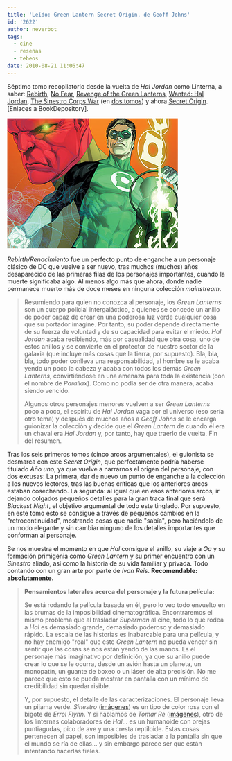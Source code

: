 ```yaml
---
title: 'Leído: Green Lantern Secret Origin, de Geoff Johns'
id: '2622'
author: neverbot
tags:
  - cine
  - reseñas
  - tebeos
date: 2010-08-21 11:06:47
---
```


Séptimo tomo recopilatorio desde la vuelta de _Hal Jordan_ como Linterna, a saber: [Rebirth](http://www.bookdepository.co.uk/book/9781848567658/Green-Lantern-Rebirth), [No Fear](http://www.bookdepository.co.uk/book/9781401210588/No-Fear), [Revenge of the Green Lanterns](http://www.bookdepository.co.uk/book/9781401209605/Revenge-of-the-Green-Lantern), [Wanted: Hal Jordan](http://www.bookdepository.co.uk/book/9781401215903/Wanted-Hal-Jordan), [The Sinestro Corps War](http://www.bookdepository.co.uk/book/9781845767839/Green-Lantern-Sinestro-Corps-War-v.-1) (en [dos tomos](http://www.bookdepository.co.uk/book/9781845768799/Green-Lantern-Sinestro-Corps-War-v.-2)) y ahora [Secret Origin](http://www.bookdepository.co.uk/book/9781848560727/Green-Lantern-Secret-Origin). \[Enlaces a BookDepository\].

![secret_origin.png](./leido-green-lantern-secret-origin-de-geoff-johns/secret_origin.png)

_Rebirth/Renacimiento_ fue un perfecto punto de enganche a un personaje clásico de DC que vuelve a ser nuevo, tras muchos (muchos) años desaparecido de las primeras filas de los personajes importantes, cuando la muerte significaba algo. Al menos algo más que ahora, donde nadie permanece muerto más de doce meses en ninguna colección _mainstream_.  

> Resumiendo para quien no conozca al personaje, los _Green Lanterns_ son un cuerpo policial intergaláctico, a quienes se concede un anillo de poder capaz de crear en una poderosa luz verde cualquier cosa que su portador imagine. Por tanto, su poder depende directamente de su fuerza de voluntad y de su capacidad para evitar el miedo. _Hal Jordan_ acaba recibiendo, más por casualidad que otra cosa, uno de estos anillos y se convierte en el protector de nuestro sector de la galaxia (que incluye más cosas que la tierra, por supuesto). Bla, bla, bla, todo poder conlleva una responsabilidad, al hombre se le acaba yendo un poco la cabeza y acaba con todos los demás _Green Lanterns_, convirtiéndose en una amenaza para toda la existencia (con el nombre de _Parallax_). Como no podía ser de otra manera, acaba siendo vencido.
> 
> Algunos otros personajes menores vuelven a ser _Green Lanterns_ poco a poco, el espíritu de _Hal Jordan_ vaga por el universo (eso sería otro tema) y después de muchos años a _Geoff Johns_ se le encarga guionizar la colección y decide que el _Green Lantern_ de cuando él era un chaval era _Hal Jordan_ y, por tanto, hay que traerlo de vuelta. Fin del resumen.

Tras los seis primeros tomos (cinco arcos argumentales), el guionista se desmarca con este _Secret Origin_, que perfectamente podría haberse titulado _Año uno_, ya que vuelve a narrarnos el origen del personaje, con dos excusas: La primera, dar de nuevo un punto de enganche a la colección a los nuevos lectores, tras las buenas críticas que los anteriores arcos estaban cosechando. La segunda: al igual que en esos anteriores arcos, ir dejando colgados pequeños detalles para la gran traca final que será _Blackest Night_, el objetivo argumental de todo este tinglado. Por supuesto, en este tomo esto se consigue a través de pequeños cambios en la "retrocontinuidad", mostrando cosas que nadie "sabía", pero haciéndolo de un modo elegante y sin cambiar ninguno de los detalles importantes que conforman al personaje.

Se nos muestra el momento en que _Hal_ consigue el anillo, su viaje a _Oa_ y su formación primigenia como _Green Lantern_ y su primer encuentro con un _Sinestro_ aliado, así como la historia de su vida familiar y privada. Todo contando con un gran arte por parte de _Ivan Reis_. **Recomendable: absolutamente.**

> **Pensamientos laterales acerca del personaje y la futura película:**
> 
> Se está rodando la película basada en él, pero lo veo todo envuelto en las brumas de la imposibilidad cinematográfica. Encontraremos el mismo problema que al trasladar _Superman_ al cine, todo lo que rodea a _Hal_ es demasiado grande, demasiado poderoso y demasiado rápido. La escala de las historias es inabarcable para una película, y no hay enemigo "real" que este _Green Lantern_ no pueda vencer sin sentir que las cosas se nos están yendo de las manos. Es el personaje más imaginativo por definición, ya que su anillo puede crear lo que se le ocurra, desde un avión hasta un planeta, un monopatín, un guante de boxeo o un láser de alta precisión. No me parece que esto se pueda mostrar en pantalla con un mínimo de credibilidad sin quedar risible.
> 
> Y, por supuesto, el detalle de las caracterizaciones. El personaje lleva un pijama verde. _Sinestro_ ([imágenes](http://www.google.es/images?q=sinestro)) es un tipo de color rosa con el bigote de _Errol Flynn_. Y si hablamos de _Tomar Re_ ([imágenes](http://www.google.es/images?q=tomar+re)), otro de los linternas colaboradores de _Hal_... es un humanoide con orejas puntiagudas, pico de ave y una cresta reptiloide. Estas cosas pertenecen al papel, son imposibles de trasladar a la pantalla sin que el mundo se ría de ellas... y sin embargo parece ser que están intentando hacerlas fieles.